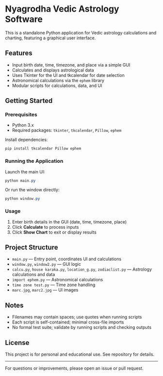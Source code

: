 # Nyagrodha Vedic Astrology Software

This is a standalone Python application for Vedic astrology calculations and charting, featuring a graphical user interface.

## Features
- Input birth date, time, timezone, and place via a simple GUI
- Calculates and displays astrological data
- Uses Tkinter for the UI and tkcalendar for date selection
- Astronomical calculations via the `ephem` library
- Modular scripts for calculations, data, and UI

## Getting Started

### Prerequisites
- Python 3.x
- Required packages: `tkinter`, `tkcalendar`, `Pillow`, `ephem`

Install dependencies:
```powershell
pip install tkcalendar Pillow ephem
```

### Running the Application
Launch the main UI:
```powershell
python main.py
```
Or run the window directly:
```powershell
python window.py
```

### Usage
1. Enter birth details in the GUI (date, time, timezone, place)
2. Click **Calculate** to process inputs
3. Click **Show Chart** to exit or display results

## Project Structure
- `main.py` — Entry point, coordinates UI and calculations
- `window.py`, `window2.py` — GUI logic
- `calcu.py`, `house karaka.py`, `location_g.py`, `zodiaclist.py` — Astrology calculations and data
- `import ephem.py` — Astronomical calculations
- `time zone test.py` — Time zone handling
- `marc.jpg`, `marc2.jpg` — UI images

## Notes
- Filenames may contain spaces; use quotes when running scripts
- Each script is self-contained; minimal cross-file imports
- No formal test suite; validate by running scripts and checking outputs

## License
This project is for personal and educational use. See repository for details.

---
For questions or improvements, please open an issue or pull request.
